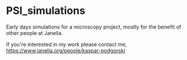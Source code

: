 # PSI_simulations
Early days simulations for a microscopy project, mostly for the benefit of other people at Janelia.

If you're interested in my work please contact me, https://www.janelia.org/people/kaspar-podgorski
